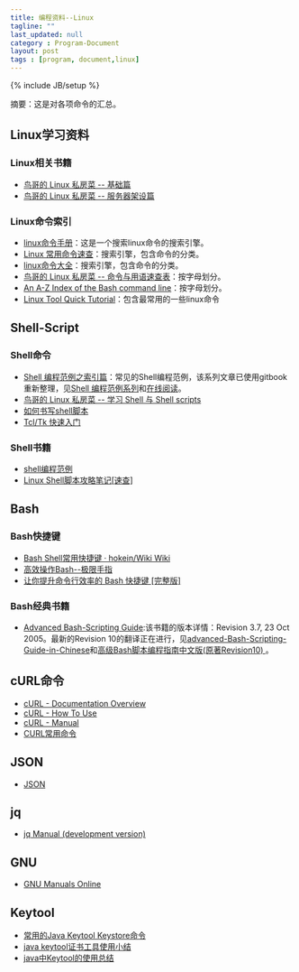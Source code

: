 ```yaml
---
title: 编程资料--Linux
tagline: ""
last_updated: null
category : Program-Document
layout: post
tags : [program, document,linux]
---
```

{% include JB/setup %}

摘要：这是对各项命令的汇总。

<!-- more -->

## Linux学习资料

### Linux相关书籍

+ [鸟哥的 Linux 私房菜 -- 基础篇](http://vbird.dic.ksu.edu.tw/linux_basic/linux_basic.php)
+ [鸟哥的 Linux 私房菜 -- 服务器架设篇](http://vbird.dic.ksu.edu.tw/linux_server/)

### Linux命令索引

+ [linux命令手册](http://linux.51yip.com/)：这是一个搜索linux命令的搜索引擎。
+ [Linux 常用命令速查](http://ganquan.info/linux/)：搜索引擎，包含命令的分类。
+ [linux命令大全](http://man.linuxde.net/)：搜索引擎，包含命令的分类。
+ [鸟哥的 Linux 私房菜 -- 命令与用语速查表](http://vbird.dic.ksu.edu.tw/linux_basic/1010index.php)：按字母划分。
+ [An A-Z Index of the Bash command line](http://ss64.com/bash/)：按字母划分。
+ [Linux Tool Quick Tutorial](http://linuxtools-rst.readthedocs.org/zh_CN/latest/index.html)：包含最常用的一些linux命令

## Shell-Script

### Shell命令
+ [Shell 编程范例之索引篇](http://www.tinylab.org/shell-programming-paradigm-series-index-review/)：常见的Shell编程范例，该系列文章已使用gitbook重新整理，见[Shell 编程范例系列](http://www.tinylab.org/open-shell-book/)和[在线阅读](tinylab.gitbooks.io/shellbook)。
+ [鸟哥的 Linux 私房菜 -- 学习 Shell 与 Shell scripts](http://vbird.dic.ksu.edu.tw/linux_basic/linux_basic.php#part3)
+ [如何书写shell脚本](http://www.wklken.me/posts/2014/01/12/shell-script-base.html#_8)
+ [Tcl/Tk 快速入门](http://www.ibm.com/developerworks/cn/education/linux/l-tcl/l-tcl-blt.html)

### Shell书籍
+ [shell编程范例](https://tinylab.gitbooks.io/shellbook/content/zh/chapters/01-chapter4.html)
+ [Linux Shell脚本攻略笔记[速查]](http://wklken.me/posts/2013/07/04/note-of-linux-shell-scripting-cookbook.html#)


## Bash

### Bash快捷键
+ [Bash Shell常用快捷键 · hokein/Wiki Wiki](https://github.com/hokein/Wiki/wiki/Bash-Shell%E5%B8%B8%E7%94%A8%E5%BF%AB%E6%8D%B7%E9%94%AE)
+ [高效操作Bash--极限手指](http://ahei.info/bash.htm)
+ [让你提升命令行效率的 Bash 快捷键 [完整版]](https://linuxtoy.org/archives/bash-shortcuts.html)

### Bash经典书籍
+ [Advanced Bash-Scripting Guide](http://manual.51yip.com/shell/):该书籍的版本详情：Revision 3.7, 23 Oct 2005。最新的Revision 10的翻译正在进行，见[advanced-Bash-Scripting-Guide-in-Chinese](https://github.com/LinuxStory/Advanced-Bash-Scripting-Guide-in-Chinese)和[高级Bash脚本编程指南中文版(原著Revision10) ](https://www.gitbook.com/book/imcmy/advanced-bash-scripting-guide-in-chinese/details)。

## cURL命令
+ [cURL - Documentation Overview](http://curl.haxx.se/docs/)
+ [cURL - How To Use](http://curl.haxx.se/docs/manpage.html)
+ [cURL - Manual](http://curl.haxx.se/docs/manual.html)
+ [CURL常用命令](https://gist.github.com/303182519/132568fd0e58cae57202)

## JSON
+ [JSON](http://www.json.org/)

## jq
+ [jq Manual (development version)](https://stedolan.github.io/jq/manual/)

## GNU
+ [GNU Manuals Online](http://www.gnu.org/manual/manual.html)

## Keytool
+ [常用的Java Keytool Keystore命令](https://www.chinassl.net/ssltools/keytool-commands.html)
+ [java keytool证书工具使用小结](http://www.micmiu.com/lang/java/keytool-start-guide/)
+ [java中Keytool的使用总结](http://blog.csdn.net/tony1130/article/details/5134318)

